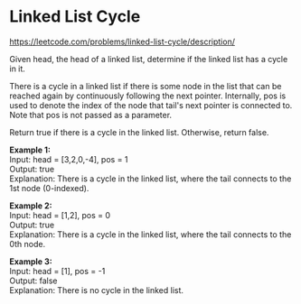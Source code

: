 # Linked List Cycle
https://leetcode.com/problems/linked-list-cycle/description/

Given head, the head of a linked list, determine if the linked list has a cycle in it.

There is a cycle in a linked list if there is some node in the list that can be reached again by continuously following the next pointer. Internally, pos is used to denote the index of the node that tail's next pointer is connected to. Note that pos is not passed as a parameter.

Return true if there is a cycle in the linked list. Otherwise, return false.

<b>Example 1:</b>\
Input: head = [3,2,0,-4], pos = 1\
Output: true\
Explanation: There is a cycle in the linked list, where the tail connects to the 1st node (0-indexed).

<b>Example 2:</b>\
Input: head = [1,2], pos = 0\
Output: true\
Explanation: There is a cycle in the linked list, where the tail connects to the 0th node.

<b>Example 3:</b>\
Input: head = [1], pos = -1\
Output: false\
Explanation: There is no cycle in the linked list.